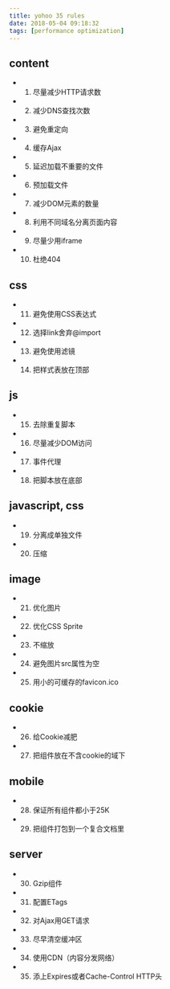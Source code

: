 ```yaml
---
title: yohoo 35 rules
date: 2018-05-04 09:18:32
tags: [performance optimization]
---
```


## content
- 1. 尽量减少HTTP请求数
- 2. 减少DNS查找次数
- 3. 避免重定向
- 4. 缓存Ajax
- 5. 延迟加载不重要的文件
- 6. 预加载文件
- 7. 减少DOM元素的数量
- 8. 利用不同域名分离页面内容
- 9. 尽量少用iframe
- 10. 杜绝404

## css
- 11. 避免使用CSS表达式
- 12. 选择link舍弃@import
- 13. 避免使用滤镜
- 14. 把样式表放在顶部

## js
- 15. 去除重复脚本
- 16. 尽量减少DOM访问
- 17. 事件代理
- 18. 把脚本放在底部

## javascript, css 
- 19. 分离成单独文件
- 20. 压缩

## image
- 21. 优化图片
- 22. 优化CSS Sprite
- 23. 不缩放
- 24. 避免图片src属性为空
- 25. 用小的可缓存的favicon.ico

## cookie
- 26. 给Cookie减肥
- 27. 把组件放在不含cookie的域下

## mobile
- 28. 保证所有组件都小于25K
- 29. 把组件打包到一个复合文档里

## server
- 30. Gzip组件
- 31. 配置ETags
- 32. 对Ajax用GET请求
- 33. 尽早清空缓冲区
- 34. 使用CDN（内容分发网络）
- 35. 添上Expires或者Cache-Control HTTP头